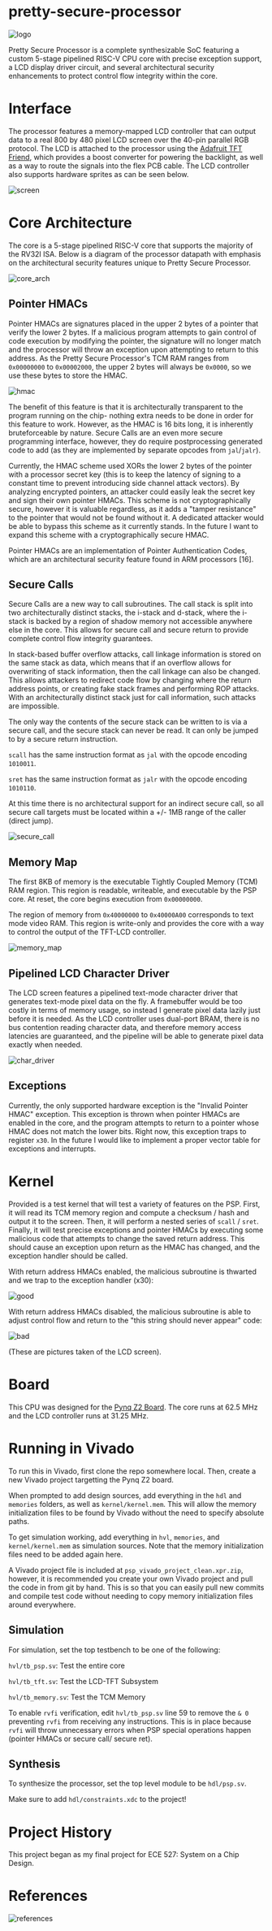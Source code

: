 # pretty-secure-processor

![logo](images/banner.png)

Pretty Secure Processor is a complete synthesizable SoC featuring a custom 5-stage pipelined RISC-V CPU core with precise exception support, a LCD display driver circuit, and several architectural security enhancements to protect control flow integrity within the core.

# Interface

The processor features a memory-mapped LCD controller that can output data to a real 800 by 480 pixel LCD screen over the 40-pin parallel RGB protocol. The LCD is attached to the processor using the [Adafruit TFT Friend](https://www.adafruit.com/product/1932), which provides a boost converter for powering the backlight, as well as a way to route the signals into the flex PCB cable. The LCD controller also supports hardware sprites as can be seen below.

![screen](images/screen.png)

# Core Architecture
The core is a 5-stage pipelined RISC-V core that supports the majority of the RV32I ISA. Below is a diagram of the processor datapath with emphasis on the architectural security features unique to Pretty Secure Processor.

![core_arch](images/psp_datapath.png)

## Pointer HMACs
Pointer HMACs are signatures placed in the upper 2 bytes of a pointer that verify the lower 2 bytes. If a malicious program attempts to gain control of code execution by modifying the pointer, the signature will no longer match and the processor will throw an exception upon attempting to return to this address. As the Pretty Secure Processor's TCM RAM ranges from `0x00000000` to `0x00002000`, the upper 2 bytes will always be `0x0000`, so we use these bytes to store the HMAC.

![hmac](images/pointer_hmac.png)

The benefit of this feature is that it is architecturally transparent to the program running on the chip- nothing extra needs to be done in order for this feature to work. However, as the HMAC is 16 bits long, it is inherently bruteforceable by nature. Secure Calls are an even more secure programming interface, however, they do require postprocessing generated code to add (as they are implemented by separate opcodes from `jal`/`jalr`).

Currently, the HMAC scheme used XORs the lower 2 bytes of the pointer with a processor secret key (this is to keep the latency of signing to a constant time to prevent introducing side channel attack vectors). By analyzing encrypted pointers, an attacker could easily leak the secret key and sign their own pointer HMACs. This scheme is not cryptographically secure, however it is valuable regardless, as it adds a "tamper resistance" to the pointer that would not be found without it. A dedicated attacker would be able to bypass this scheme as it currently stands. In the future I want to expand this scheme with a cryptographically secure HMAC.

Pointer HMACs are an implementation of Pointer Authentication Codes, which are an architectural security feature found in ARM processors [16].

## Secure Calls
Secure Calls are a new way to call subroutines. The call stack is split into two architecturally distinct stacks, the i-stack and d-stack, where the i-stack is backed by a region of shadow memory not accessible anywhere else in the core. This allows for secure call and secure return to provide complete control flow integrity guarantees.

In stack-based buffer overflow attacks, call linkage information is stored on the same stack as data, which means that if an overflow allows for overwriting of stack information, then the call linkage can also be changed. This allows attackers to redirect code flow by changing where the return address points, or creating fake stack frames and performing ROP attacks. With an architecturally distinct stack just for call information, such attacks are impossible.

The only way the contents of the secure stack can be written to is via a secure call, and the secure stack can never be read. It can only be jumped to by a secure return instruction.

`scall` has the same instruction format as `jal` with the opcode encoding `1010011`.

`sret` has the same instruction format as `jalr` with the opcode encoding `1010110`.

At this time there is no architectural support for an indirect secure call, so all secure call targets must be located within a +/- 1MB range of the caller (direct jump).

![secure_call](images/secure_call.png)

## Memory Map
The first 8KB of memory is the executable Tightly Coupled Memory (TCM) RAM region. This region is readable, writeable, and executable by the PSP core. At reset, the core begins execution from `0x00000000`.

The region of memory from `0x40000000` to `0x40000A00` corresponds to text mode video RAM. This region is write-only and provides the core with a way to control the output of the TFT-LCD controller.

![memory_map](images/memory.png)

## Pipelined LCD Character Driver
The LCD screen features a pipelined text-mode character driver that generates text-mode pixel data on the fly. A framebuffer would be too costly in terms of memory usage, so instead I generate pixel data lazily just before it is needed. As the LCD controller uses dual-port BRAM, there is no bus contention reading character data, and therefore memory access latencies are guaranteed, and the pipeline will be able to generate pixel data exactly when needed.

![char_driver](images/TFT_datapath.png)

## Exceptions
Currently, the only supported hardware exception is the "Invalid Pointer HMAC" exception. This exception is thrown when pointer HMACs are enabled in the core, and the program attempts to return to a pointer whose HMAC does not match the lower bits. Right now, this exception traps to register `x30`. In the future I would like to implement a proper vector table for exceptions and interrupts.

# Kernel
Provided is a test kernel that will test a variety of features on the PSP. First, it will read its TCM memory region and compute a checksum / hash and output it to the screen. Then, it will perform a nested series of `scall` / `sret`. Finally, it will test precise exceptions and pointer HMACs by executing some malicious code that attempts to change the saved return address. This should cause an exception upon return as the HMAC has changed, and the exception handler should be called.

With return address HMACs enabled, the malicious subroutine is thwarted and we trap to the exception handler (x30):

![good](images/with_hmac.png)

With return address HMACs disabled, the malicious subroutine is able to adjust control flow and return to the "this string should never appear" code:

![bad](images/without_hmac.png)

(These are pictures taken of the LCD screen).

# Board
This CPU was designed for the [Pynq Z2 Board](http://www.pynq.io/board.html). The core runs at 62.5 MHz and the LCD controller runs at 31.25 MHz.

# Running in Vivado
To run this in Vivado, first clone the repo somewhere local. Then, create a new Vivado project targetting the Pynq Z2 board.

When prompted to add design sources, add everything in the `hdl` and `memories` folders, as well as `kernel/kernel.mem`. This will allow the memory initialization files to be found by Vivado without the need to specify absolute paths.

To get simulation working, add everything in `hvl`, `memories`, and `kernel/kernel.mem` as simulation sources. Note that the memory initialization files need to be added again here.

A Vivado project file is included at `psp_vivado_project_clean.xpr.zip`, however, it is recommended you create your own Vivado project and pull the code in from git by hand. This is so that you can easily pull new commits and compile test code without needing to copy memory initialization files around everywhere.

## Simulation
For simulation, set the top testbench to be one of the following:

`hvl/tb_psp.sv`: Test the entire core

`hvl/tb_tft.sv`: Test the LCD-TFT Subsystem

`hvl/tb_memory.sv`: Test the TCM Memory

To enable `rvfi` verification, edit `hvl/tb_psp.sv` line 59 to remove the `& 0` preventing `rvfi` from receiving any instructions. This is in place because `rvfi` will throw unnecessary errors when PSP special operations happen (pointer HMACs or secure call/ secure ret).

## Synthesis
To synthesize the processor, set the top level module to be `hdl/psp.sv`.

Make sure to add `hdl/constraints.xdc` to the project!

# Project History
This project began as my final project for ECE 527: System on a Chip Design.

# References
![references](images/references.png)
